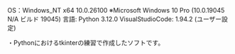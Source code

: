 OS：Windows_NT x64 10.0.26100
※Microsoft Windows 10 Pro (10.0.19045 N/A ビルド 19045)
言語: Python 3.12.0
VisualStudioCode: 1.94.2 (ユーザー設定)


・Pythonにおけるtkinterの練習で作成したソフトです。
